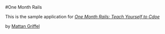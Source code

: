 #One Month Rails

This is the sample application for 
[*One Month Rails: Teach Yourself to Cdoe*](http://onemonthrails.com)

by [Mattan Griffel](http://mattangriffel.com)